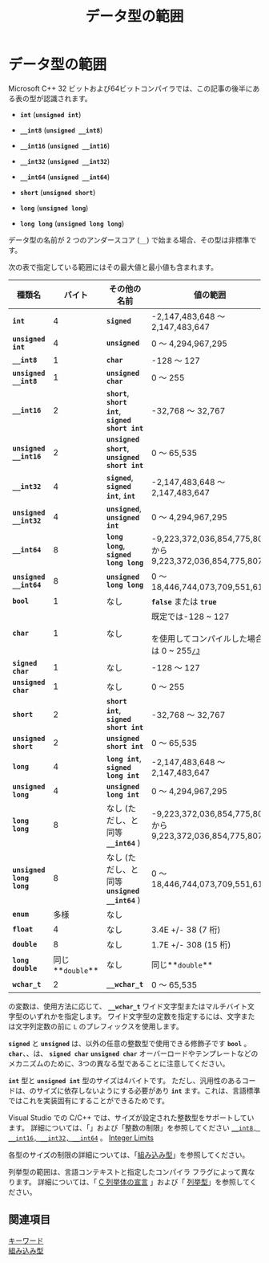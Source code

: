﻿---
title: データ型の範囲
ms.date: 05/28/2020
helpviewer_keywords:
- float keyword [C++]
- char keyword [C++]
- unsigned long
- __wchar_t keyword [C++]
- unsigned short int [C++]
- enum keyword [C++]
- unsigned char keyword [C++]
- integer data type [C++], data type ranges
- int data type
- data types [C++], ranges
- unsigned int [C++]
- short data type
- short int data
- signed types [C++], data type ranges
- long long keyword [C++]
- long double keyword [C++]
- double data type [C++], data type ranges
- signed short int [C++]
- unsigned short
- sized integer types
- signed int [C++]
- signed long int [C++]
- signed char keyword [C++]
- wchar_t keyword [C++]
- long keyword [C++]
- ranges [C++]
- unsigned types [C++], data type ranges
- floating-point numbers [C++]
- data type ranges
- ranges [C++], data types
- long int keyword [C++]
- unsigned long int [C++]
ms.assetid: 3691ceca-05fb-4b82-b1ae-5c4618cda91a
ms.openlocfilehash: f7658d0c0a61180193de268414e214595198e8fa
ms.sourcegitcommit: 1f009ab0f2cc4a177f2d1353d5a38f164612bdb1
ms.translationtype: MT
ms.contentlocale: ja-JP
ms.lasthandoff: 07/27/2020
ms.locfileid: "87228974"
---
# <a name="data-type-ranges"></a>データ型の範囲

Microsoft C++ 32 ビットおよび64ビットコンパイラでは、この記事の後半にある表の型が認識されます。

- **`int`** (**`unsigned int`**)

- **`__int8`** (**`unsigned __int8`**)

- **`__int16`** (**`unsigned __int16`**)

- **`__int32`** (**`unsigned __int32`**)

- **`__int64`** (**`unsigned __int64`**)

- **`short`** (**`unsigned short`**)

- **`long`** (**`unsigned long`**)

- **`long long`** (**`unsigned long long`**)

データ型の名前が 2 つのアンダースコア (`__`) で始まる場合、その型は非標準です。

次の表で指定している範囲にはその最大値と最小値も含まれます。

|種類名|バイト|その他の名前|値の範囲|
|---------------|-----------|-----------------|---------------------|
|**`int`**|4|**`signed`**|-2,147,483,648 ～ 2,147,483,647|
|**`unsigned int`**|4|**`unsigned`**|0 ～ 4,294,967,295|
|**`__int8`**|1|**`char`**|-128 ～ 127|
|**`unsigned __int8`**|1|**`unsigned char`**|0 ～ 255|
|**`__int16`**|2|**`short`**, **`short int`**, **`signed short int`**|-32,768 ～ 32,767|
|**`unsigned __int16`**|2|**`unsigned short`**, **`unsigned short int`**|0 ～ 65,535|
|**`__int32`**|4|**`signed`**, **`signed int`**, **`int`**|-2,147,483,648 ～ 2,147,483,647|
|**`unsigned __int32`**|4|**`unsigned`**, **`unsigned int`**|0 ～ 4,294,967,295|
|**`__int64`**|8|**`long long`**, **`signed long long`**|-9,223,372,036,854,775,808 から 9,223,372,036,854,775,807|
|**`unsigned __int64`**|8|**`unsigned long long`**|0 ～ 18,446,744,073,709,551,615|
|**`bool`**|1|なし|**`false`** または **`true`**|
|**`char`**|1|なし|既定では-128 ~ 127<br /><br /> を使用してコンパイルした場合は 0 ~ 255[`/J`](../build/reference/j-default-char-type-is-unsigned.md)|
|**`signed char`**|1|なし|-128 ～ 127|
|**`unsigned char`**|1|なし|0 ～ 255|
|**`short`**|2|**`short int`**, **`signed short int`**|-32,768 ～ 32,767|
|**`unsigned short`**|2|**`unsigned short int`**|0 ～ 65,535|
|**`long`**|4|**`long int`**, **`signed long int`**|-2,147,483,648 ～ 2,147,483,647|
|**`unsigned long`**|4|**`unsigned long int`**|0 ～ 4,294,967,295|
|**`long long`**|8|なし (ただし、と同等 **`__int64`** )|-9,223,372,036,854,775,808 から 9,223,372,036,854,775,807|
|**`unsigned long long`**|8|なし (ただし、と同等 **`unsigned __int64`** )|0 ～ 18,446,744,073,709,551,615|
|**`enum`**|多様|なし| |
|**`float`**|4|なし|3.4E +/- 38 (7 桁)|
|**`double`**|8|なし|1.7E +/- 308 (15 桁)|
|**`long double`**|同じ**`double`**|なし|同じ**`double`**|
|**`wchar_t`**|2|**`__wchar_t`**|0 ～ 65,535|

の変数は、使用方法に応じて、 **`__wchar_t`** ワイド文字型またはマルチバイト文字型のいずれかを指定します。 ワイド文字型の定数を指定するには、文字または文字列定数の前に `L` のプレフィックスを使用します。

**`signed`** と **`unsigned`** は、以外の任意の整数型で使用できる修飾子です **`bool`** 。 **`char`**、、は、 **`signed char`** **`unsigned char`** オーバーロードやテンプレートなどのメカニズムのために、3つの異なる型であることに注意してください。

**`int`** 型と **`unsigned int`** 型のサイズは4バイトです。 ただし、汎用性のあるコードは、のサイズに依存しないようにする必要があり **`int`** ます。これは、言語標準ではこれを実装固有にすることができるためです。

Visual Studio での C/C++ では、サイズが設定された整数型をサポートしています。 詳細については、「」および「整数の制限」を参照してください [`__int8, __int16, __int32, __int64`](../cpp/int8-int16-int32-int64.md) 。 [Integer Limits](../cpp/integer-limits.md)

各型のサイズの制限の詳細については、「[組み込み型](../cpp/fundamental-types-cpp.md)」を参照してください。

列挙型の範囲は、言語コンテキストと指定したコンパイラ フラグによって異なります。 詳細については、「 [C 列挙体の宣言](../c-language/c-enumeration-declarations.md) 」および「 [列挙型](../cpp/enumerations-cpp.md)」を参照してください。

## <a name="see-also"></a>関連項目

[キーワード](../cpp/keywords-cpp.md)<br/>
[組み込み型](../cpp/fundamental-types-cpp.md)
